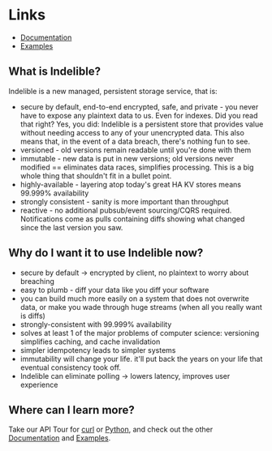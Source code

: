 Links
=====
* [Documentation](doc/)
* [Examples](examples/)

What is Indelible?
------------------

Indelible is a new managed, persistent storage service, that is:
* secure by default, end-to-end encrypted, safe, and private - you never have to expose any plaintext data to us.  Even for indexes.  Did you read that right?  Yes, you did: Indelible is a persistent store that provides value without needing access to any of your unencrypted data.  This also means that, in the event of a data breach, there's nothing fun to see.
* versioned - old versions remain readable until you're done with them
* immutable - new data is put in new versions; old versions never modified == eliminates data races, simplifies processing.  This is a big whole thing that shouldn't fit in a bullet point.
* highly-available - layering atop today's great HA KV stores means 99.999% availability
* strongly consistent - sanity is more important than throughput
* reactive - no additional pubsub/event sourcing/CQRS required.  Notifications come as pulls containing diffs showing what changed since the last version you saw.

Why do I want it to use Indelible now?
--------------------------------------
* secure by default -> encrypted by client, no plaintext to worry about breaching
* easy to plumb - diff your data like you diff your software
* you can build much more easily on a system that does not overwrite data, or make you wade through huge streams (when all you really want is diffs)
* strongly-consistent with 99.999% availability
* solves at least 1 of the major problems of computer science: versioning simplifies caching, and cache invalidation
* simpler idempotency leads to simpler systems
* immutability will change your life.  it'll put back the years on your life that eventual consistency took off.
* Indelible can eliminate polling -> lowers latency, improves user experience

Where can I learn more?
-----------------------
Take our API Tour for [curl](https://htmlpreview.github.com/?https://github.com/indeliblesystems/indelible/blob/master/doc/100-REST-API-tour-with-curl.html) or [Python](https://htmlpreview.github.com/?https://github.com/indeliblesystems/indelible/blob/master/doc/102-Python-API-tour.html), and check out the other [Documentation](doc/) and [Examples](examples/).

